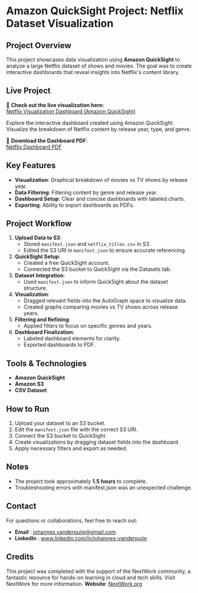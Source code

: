 # Amazon QuickSight Project: Netflix Dataset Visualization

## Project Overview
This project showcases data visualization using **Amazon QuickSight** to analyze a large Netflix dataset of shows and movies. The goal was to create interactive dashboards that reveal insights into Netflix's content library.

## Live Project
🚀 **Check out the live visualization here:**   
[Netflix Visualization Dashboard (Amazon QuickSight)](https://us-east-1.quicksight.aws.amazon.com/sn/accounts/529080612383/dashboards/f4d074ee-6dd6-4a7c-af72-a48ab1a5a65a?directory_alias=Johannesquicksight)

Explore the interactive dashboard created using Amazon QuickSight. Visualize the breakdown of Netflix content by release year, type, and genre.

📄 **Download the Dashboard PDF**:  
[Netflix Dashboard PDF](Sheet_1_2024-12-23T23_48_49.pdf)

## Key Features
- **Visualization**: Graphical breakdown of movies vs TV shows by release year.
- **Data Filtering**: Filtering content by genre and release year.
- **Dashboard Setup**: Clear and concise dashboards with labeled charts.
- **Exporting**: Ability to export dashboards as PDFs.

## Project Workflow
1. **Upload Data to S3**: 
   - Stored `manifest.json` and `netflix_titles.csv` in S3.
   - Edited the S3 URI in `manifest.json` to ensure accurate referencing.
2. **QuickSight Setup**:
   - Created a free QuickSight account.
   - Connected the S3 bucket to QuickSight via the Datasets tab.
3. **Dataset Integration**:
   - Used `manifest.json` to inform QuickSight about the dataset structure.
4. **Visualization**:
   - Dragged relevant fields into the AutoGraph space to visualize data.
   - Created graphs comparing movies vs TV shows across release years.
5. **Filtering and Refining**:
   - Applied filters to focus on specific genres and years.
6. **Dashboard Finalization**:
   - Labeled dashboard elements for clarity.
   - Exported dashboards to PDF.

## Tools & Technologies
- **Amazon QuickSight**
- **Amazon S3**
- **CSV Dataset**

## How to Run
1. Upload your dataset to an S3 bucket.
2. Edit the `manifest.json` file with the correct S3 URI.
3. Connect the S3 bucket to QuickSight.
4. Create visualizations by dragging dataset fields into the dashboard.
5. Apply necessary filters and export as needed.

## Notes
- The project took approximately **1.5 hours** to complete.
- Troubleshooting errors with manifest.json was an unexpected challenge.

## Contact
For questions or collaborations, feel free to reach out:
- **Email**    : johannes.vanderpuije@gmail.com
- **LinkedIn** : www.linkedin.com/in/johannes-vanderpuije

## Credits
This project was completed with the support of the NextWork community, a fantastic resource for hands-on learning in cloud and tech skills. Visit NextWork for more information.
**Website**: [NextWork.org](https://community.nextwork.org)
